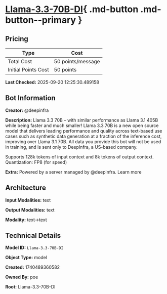 # [Llama-3.3-70B-DI](https://poe.com/Llama-3.3-70B-DI){ .md-button .md-button--primary }

## Pricing

| Type | Cost |
|------|------|
| Total Cost | 50 points/message |
| Initial Points Cost | 50 points |

**Last Checked:** 2025-09-20 12:25:30.489158


## Bot Information

**Creator:** @deepinfra

**Description:** Llama 3.3 70B – with similar performance as Llama 3.1 405B while being faster and much smaller! Llama 3.3 70B is a new open source model that delivers leading performance and quality across text-based use cases such as synthetic data generation at a fraction of the inference cost, improving over Llama 3.1 70B.
All data you provide this bot will not be used in training, and is sent only to DeepInfra, a US-based company.

Supports 128k tokens of input context and 8k tokens of output context. Quantization: FP8 (for speed)

**Extra:** Powered by a server managed by @deepinfra. Learn more


## Architecture

**Input Modalities:** text

**Output Modalities:** text

**Modality:** text->text


## Technical Details

**Model ID:** `Llama-3.3-70B-DI`

**Object Type:** model

**Created:** 1740489360582

**Owned By:** poe

**Root:** Llama-3.3-70B-DI
